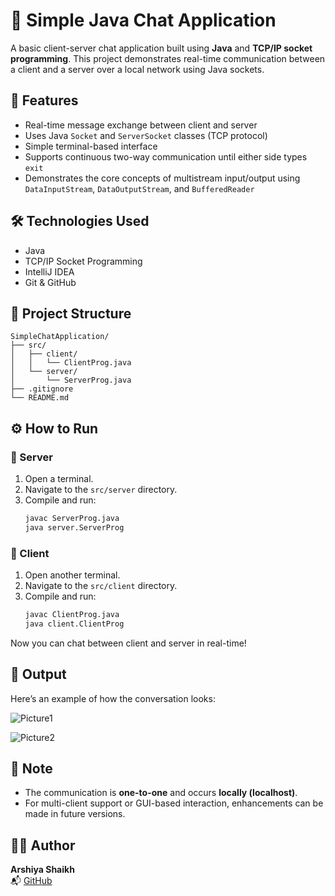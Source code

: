 # 💬 Simple Java Chat Application

A basic client-server chat application built using **Java** and **TCP/IP socket programming**. This project demonstrates real-time communication between a client and a server over a local network using Java sockets.

## 🚀 Features
- Real-time message exchange between client and server
- Uses Java `Socket` and `ServerSocket` classes (TCP protocol)
- Simple terminal-based interface
- Supports continuous two-way communication until either side types `exit`
- Demonstrates the core concepts of multistream input/output using `DataInputStream`, `DataOutputStream`, and `BufferedReader`

## 🛠 Technologies Used
- Java
- TCP/IP Socket Programming
- IntelliJ IDEA
- Git & GitHub

## 📁 Project Structure

```
SimpleChatApplication/
├── src/
│   ├── client/
│   │   └── ClientProg.java
│   └── server/
│       └── ServerProg.java
├── .gitignore
└── README.md
```

## ⚙️ How to Run

### 🔹 Server
1. Open a terminal.
2. Navigate to the `src/server` directory.
3. Compile and run:
   ```bash
   javac ServerProg.java
   java server.ServerProg
   ```

### 🔹 Client
1. Open another terminal.
2. Navigate to the `src/client` directory.
3. Compile and run:
   ```bash
   javac ClientProg.java
   java client.ClientProg
   ```

Now you can chat between client and server in real-time!

## 🧾 Output

Here’s an example of how the conversation looks:

![Picture1](https://github.com/user-attachments/assets/08f6b2b7-b535-4abf-b427-0c05e535ef19)

![Picture2](https://github.com/user-attachments/assets/5822450d-4319-4f01-a0f6-3f0431f828ec)

## 📌 Note
- The communication is **one-to-one** and occurs **locally (localhost)**.
- For multi-client support or GUI-based interaction, enhancements can be made in future versions.

## 👩‍💻 Author
**Arshiya Shaikh**  
📬 [GitHub](https://github.com/arshiyaa7)


